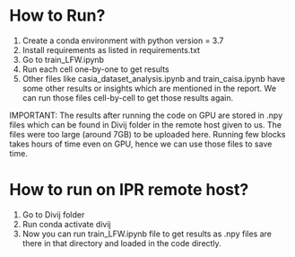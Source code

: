 # How to Run?
1. Create a conda environment with python version = 3.7
2. Install requirements as listed in requirements.txt
3. Go to train_LFW.ipynb
4. Run each cell one-by-one to get results
5. Other files like casia_dataset_analysis.ipynb and train_caisa.ipynb have some other results or insights which are mentioned in the report. We can run those files cell-by-cell to get those results again.

IMPORTANT: The results after running the code on GPU are stored in .npy files which can be found in Divij folder in the remote host given to us. The files were too large (around 7GB) to be uploaded here. Running few blocks takes hours of time even on GPU, hence we can use those files to save time.

# How to run on IPR remote host?
1. Go to Divij folder
2. Run conda activate divij
3. Now you can run train_LFW.ipynb file to get results as .npy files are there in that directory and loaded in the code directly.


